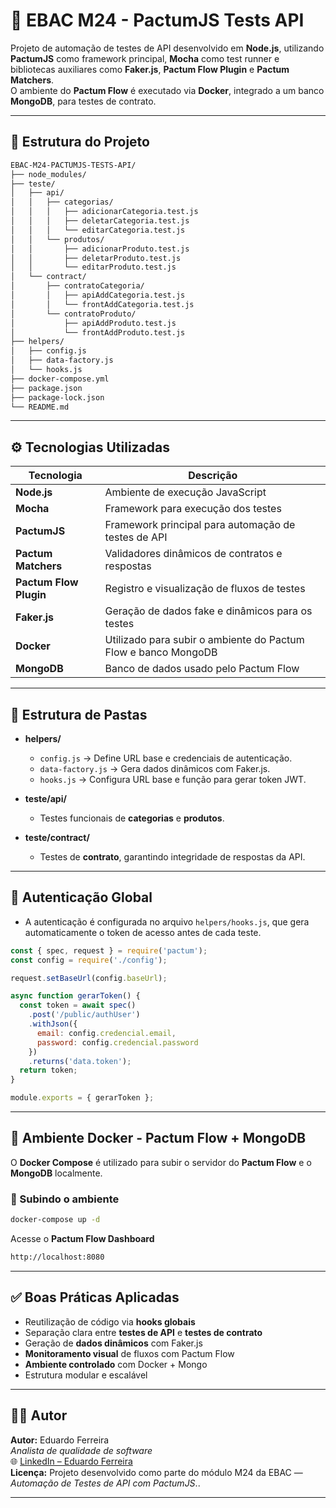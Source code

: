 # 🧪 EBAC M24 - PactumJS Tests API

Projeto de automação de testes de API desenvolvido em **Node.js**, utilizando **PactumJS** como framework principal, **Mocha** como test runner e bibliotecas auxiliares como **Faker.js**, **Pactum Flow Plugin** e **Pactum Matchers**.  
O ambiente do **Pactum Flow** é executado via **Docker**, integrado a um banco **MongoDB**, para testes de contrato.

---

## 📁 Estrutura do Projeto

```bash
EBAC-M24-PACTUMJS-TESTS-API/
├── node_modules/
├── teste/
│   ├── api/
│   │   ├── categorias/
│   │   │   ├── adicionarCategoria.test.js
│   │   │   ├── deletarCategoria.test.js
│   │   │   └── editarCategoria.test.js
│   │   └── produtos/
│   │       ├── adicionarProduto.test.js
│   │       ├── deletarProduto.test.js
│   │       └── editarProduto.test.js
│   └── contract/
│       ├── contratoCategoria/
│       │   ├── apiAddCategoria.test.js
│       │   └── frontAddCategoria.test.js
│       └── contratoProduto/
│           ├── apiAddProduto.test.js
│           └── frontAddProduto.test.js
├── helpers/
│   ├── config.js
│   ├── data-factory.js
│   └── hooks.js
├── docker-compose.yml
├── package.json
├── package-lock.json
└── README.md
```

---

## ⚙️ Tecnologias Utilizadas

| Tecnologia             | Descrição                                                      |
| ---------------------- | -------------------------------------------------------------- |
| **Node.js**            | Ambiente de execução JavaScript                                |
| **Mocha**              | Framework para execução dos testes                             |
| **PactumJS**           | Framework principal para automação de testes de API            |
| **Pactum Matchers**    | Validadores dinâmicos de contratos e respostas                 |
| **Pactum Flow Plugin** | Registro e visualização de fluxos de testes                    |
| **Faker.js**           | Geração de dados fake e dinâmicos para os testes               |
| **Docker**             | Utilizado para subir o ambiente do Pactum Flow e banco MongoDB |
| **MongoDB**            | Banco de dados usado pelo Pactum Flow                          |

---

## 🧩 Estrutura de Pastas

- **helpers/**
  - `config.js` → Define URL base e credenciais de autenticação.
  - `data-factory.js` → Gera dados dinâmicos com Faker.js.
  - `hooks.js` → Configura URL base e função para gerar token JWT.

- **teste/api/**
  - Testes funcionais de **categorias** e **produtos**.

- **teste/contract/**
  - Testes de **contrato**, garantindo integridade de respostas da API.

---

## 🔐 Autenticação Global
  
- A autenticação é configurada no arquivo `helpers/hooks.js`, que gera automaticamente o token de acesso antes de cada teste.

```js
const { spec, request } = require('pactum');
const config = require('./config');

request.setBaseUrl(config.baseUrl);

async function gerarToken() {
  const token = await spec()
    .post('/public/authUser')
    .withJson({
      email: config.credencial.email,
      password: config.credencial.password
    })
    .returns('data.token');
  return token;
}

module.exports = { gerarToken };
```
---

## 🐳 Ambiente Docker - Pactum Flow + MongoDB

O **Docker Compose** é utilizado para subir o servidor do **Pactum Flow** e o **MongoDB** localmente.

### 🚀 Subindo o ambiente
```bash
docker-compose up -d
```

Acesse o **Pactum Flow Dashboard**
```bash
http://localhost:8080
```
---

## ✅ Boas Práticas Aplicadas

- Reutilização de código via **hooks globais**
- Separação clara entre **testes de API** e **testes de contrato**
- Geração de **dados dinâmicos** com Faker.js
- **Monitoramento visual** de fluxos com Pactum Flow
- **Ambiente controlado** com Docker + Mongo
- Estrutura modular e escalável

---

## 👨‍💻 Autor

**Autor:** Eduardo Ferreira  
*Analista de qualidade de software*  
🌐 [LinkedIn – Eduardo Ferreira](https://www.linkedin.com/in/edufgs/)   
**Licença:** Projeto desenvolvido como parte do módulo M24 da EBAC — *Automação de Testes de API com PactumJS*..

---
